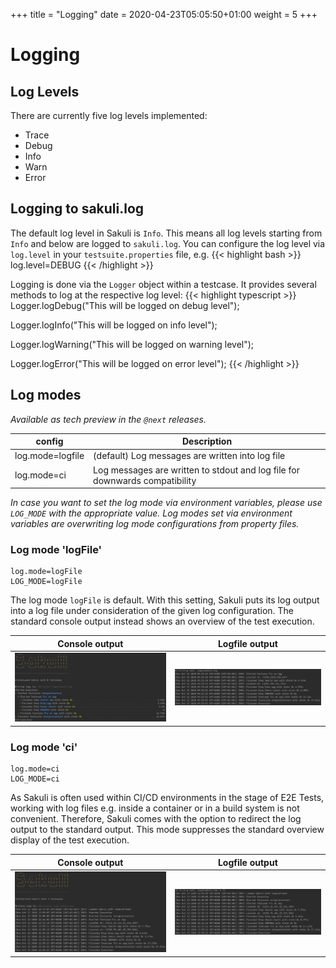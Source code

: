 +++
title = "Logging"
date =  2020-04-23T05:05:50+01:00
weight = 5
+++

# Logging

## Log Levels

There are currently five log levels implemented:

- Trace
- Debug
- Info
- Warn
- Error

## Logging to sakuli.log

The default log level in Sakuli is `Info`. This means all log levels starting from `Info` and below are logged to
`sakuli.log`. You can configure the log level via `log.level` in your `testsuite.properties` file, e.g.
{{< highlight bash >}}
log.level=DEBUG
{{< /highlight >}}


Logging is done via the `Logger` object within a testcase. It provides several methods to log at the respective log level:
{{< highlight typescript >}}
Logger.logDebug("This will be logged on debug level");

Logger.logInfo("This will be logged on info level");

Logger.logWarning("This will be logged on warning level");

Logger.logError("This will be logged on error level");
{{< /highlight >}}

## Log modes
*Available as tech preview in the `@next` releases.*

| config | Description |
| ------ | ----------- |
| log.mode=logfile | (default) Log messages are written into log file
| log.mode=ci      | Log messages are written to stdout and log file for downwards compatibility

*In case you want to set the log mode via environment variables, please use `LOG_MODE` with the appropriate value.
Log modes set via environment variables are overwriting log mode configurations from property files.*

### Log mode 'logFile'
```
log.mode=logFile
LOG_MODE=logFile
```

The log mode `logFile` is default. With this setting, Sakuli puts its log output into a log file under consideration 
of the given log configuration. The standard console output instead shows an overview of the test execution.   


| Console output                                      | Logfile output                           | 
| --------------------------------------------------- | ---------------------------------------- |
| ![print_dialog](/images/console_default_output.png) | ![print_dialog](/images/logfile_cat.png) |

### Log mode 'ci'
```
log.mode=ci
LOG_MODE=ci
```

As Sakuli is often used within CI/CD environments in the stage of E2E Tests, working with log files e.g. inside a
container or in a build system is not convenient. Therefore, Sakuli comes with the option to redirect the log output to
the standard output. This mode suppresses the standard overview display of the test execution.


| Console output                                 | Logfile output                              | 
| ---------------------------------------------- | ------------------------------------------- |
| ![print_dialog](/images/console_ci_output.png) | ![print_dialog](/images/logfile_ci_cat.png) |